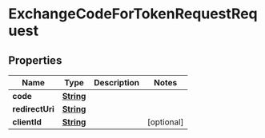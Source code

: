 

# ExchangeCodeForTokenRequestRequest


## Properties

| Name | Type | Description | Notes |
|------------ | ------------- | ------------- | -------------|
|**code** | [**String**](String.md) |  |  |
|**redirectUri** | [**String**](String.md) |  |  |
|**clientId** | [**String**](String.md) |  |  [optional] |



